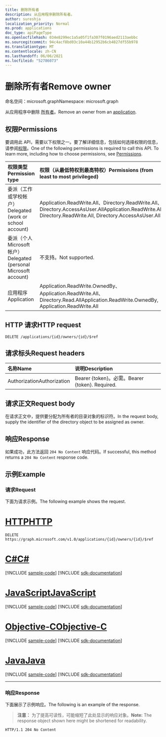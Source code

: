 ```yaml
---
title: 删除所有者
description: 从应用程序删除所有者。
author: sureshja
localization_priority: Normal
ms.prod: applications
doc_type: apiPageType
ms.openlocfilehash: 034e8299ec1a5a05f1fa307f0196aed2113aebbc
ms.sourcegitcommit: 94c4acf8bd03c10a44b12952b6cb4827df55b978
ms.translationtype: MT
ms.contentlocale: zh-CN
ms.lasthandoff: 06/06/2021
ms.locfileid: "52786073"
---
```

# <a name="remove-owner"></a><span data-ttu-id="85b18-103">删除所有者</span><span class="sxs-lookup"><span data-stu-id="85b18-103">Remove owner</span></span>

<span data-ttu-id="85b18-104">命名空间：microsoft.graph</span><span class="sxs-lookup"><span data-stu-id="85b18-104">Namespace: microsoft.graph</span></span>

<span data-ttu-id="85b18-105">从应用程序中删除 [所有者](../resources/application.md)。</span><span class="sxs-lookup"><span data-stu-id="85b18-105">Remove an owner from an [application](../resources/application.md).</span></span>

## <a name="permissions"></a><span data-ttu-id="85b18-106">权限</span><span class="sxs-lookup"><span data-stu-id="85b18-106">Permissions</span></span>
<span data-ttu-id="85b18-p101">要调用此 API，需要以下权限之一。要了解详细信息，包括如何选择权限的信息，请参阅[权限](/graph/permissions-reference)。</span><span class="sxs-lookup"><span data-stu-id="85b18-p101">One of the following permissions is required to call this API. To learn more, including how to choose permissions, see [Permissions](/graph/permissions-reference).</span></span>

|<span data-ttu-id="85b18-109">权限类型</span><span class="sxs-lookup"><span data-stu-id="85b18-109">Permission type</span></span>      | <span data-ttu-id="85b18-110">权限（从最低特权到最高特权）</span><span class="sxs-lookup"><span data-stu-id="85b18-110">Permissions (from least to most privileged)</span></span>              |
|:--------------------|:---------------------------------------------------------|
|<span data-ttu-id="85b18-111">委派（工作或学校帐户）</span><span class="sxs-lookup"><span data-stu-id="85b18-111">Delegated (work or school account)</span></span> | <span data-ttu-id="85b18-112">Application.ReadWrite.All、Directory.ReadWrite.All、Directory.AccessAsUser.All</span><span class="sxs-lookup"><span data-stu-id="85b18-112">Application.ReadWrite.All, Directory.ReadWrite.All, Directory.AccessAsUser.All</span></span>    |
|<span data-ttu-id="85b18-113">委派（个人 Microsoft 帐户）</span><span class="sxs-lookup"><span data-stu-id="85b18-113">Delegated (personal Microsoft account)</span></span> | <span data-ttu-id="85b18-114">不支持。</span><span class="sxs-lookup"><span data-stu-id="85b18-114">Not supported.</span></span>    |
|<span data-ttu-id="85b18-115">应用程序</span><span class="sxs-lookup"><span data-stu-id="85b18-115">Application</span></span> | <span data-ttu-id="85b18-116">Application.ReadWrite.OwnedBy、Application.ReadWrite.All、Directory.Read.All</span><span class="sxs-lookup"><span data-stu-id="85b18-116">Application.ReadWrite.OwnedBy, Application.ReadWrite.All</span></span> |

## <a name="http-request"></a><span data-ttu-id="85b18-117">HTTP 请求</span><span class="sxs-lookup"><span data-stu-id="85b18-117">HTTP request</span></span>
<!-- { "blockType": "ignored" } -->
```http
DELETE /applications/{id}/owners/{id}/$ref

```
## <a name="request-headers"></a><span data-ttu-id="85b18-118">请求标头</span><span class="sxs-lookup"><span data-stu-id="85b18-118">Request headers</span></span>
| <span data-ttu-id="85b18-119">名称</span><span class="sxs-lookup"><span data-stu-id="85b18-119">Name</span></span> | <span data-ttu-id="85b18-120">说明</span><span class="sxs-lookup"><span data-stu-id="85b18-120">Description</span></span>|
|:---- |:---------- |
| <span data-ttu-id="85b18-121">Authorization</span><span class="sxs-lookup"><span data-stu-id="85b18-121">Authorization</span></span> | <span data-ttu-id="85b18-p102">Bearer {token}。必需。</span><span class="sxs-lookup"><span data-stu-id="85b18-p102">Bearer {token}. Required.</span></span>  |

## <a name="request-body"></a><span data-ttu-id="85b18-124">请求正文</span><span class="sxs-lookup"><span data-stu-id="85b18-124">Request body</span></span>
<span data-ttu-id="85b18-125">在请求正文中，提供要分配为所有者的目录对象的标识符。</span><span class="sxs-lookup"><span data-stu-id="85b18-125">In the request body, supply the identifier of the directory object to be assigned as owner.</span></span>

## <a name="response"></a><span data-ttu-id="85b18-126">响应</span><span class="sxs-lookup"><span data-stu-id="85b18-126">Response</span></span>

<span data-ttu-id="85b18-127">如果成功，此方法返回 `204 No Content` 响应代码。</span><span class="sxs-lookup"><span data-stu-id="85b18-127">If successful, this method returns a `204 No Content` response code.</span></span>

## <a name="example"></a><span data-ttu-id="85b18-128">示例</span><span class="sxs-lookup"><span data-stu-id="85b18-128">Example</span></span>

### <a name="request"></a><span data-ttu-id="85b18-129">请求</span><span class="sxs-lookup"><span data-stu-id="85b18-129">Request</span></span>

<span data-ttu-id="85b18-130">下面为请求示例。</span><span class="sxs-lookup"><span data-stu-id="85b18-130">The following example shows the request.</span></span>

# <a name="http"></a>[<span data-ttu-id="85b18-131">HTTP</span><span class="sxs-lookup"><span data-stu-id="85b18-131">HTTP</span></span>](#tab/http)
<!-- {
  "blockType": "request",
  "name": "application_delete_owners"
}-->

```http
DELETE https://graph.microsoft.com/v1.0/applications/{id}/owners/{id}/$ref
```
# <a name="c"></a>[<span data-ttu-id="85b18-132">C#</span><span class="sxs-lookup"><span data-stu-id="85b18-132">C#</span></span>](#tab/csharp)
[!INCLUDE [sample-code](../includes/snippets/csharp/application-delete-owners-csharp-snippets.md)]
[!INCLUDE [sdk-documentation](../includes/snippets/snippets-sdk-documentation-link.md)]

# <a name="javascript"></a>[<span data-ttu-id="85b18-133">JavaScript</span><span class="sxs-lookup"><span data-stu-id="85b18-133">JavaScript</span></span>](#tab/javascript)
[!INCLUDE [sample-code](../includes/snippets/javascript/application-delete-owners-javascript-snippets.md)]
[!INCLUDE [sdk-documentation](../includes/snippets/snippets-sdk-documentation-link.md)]

# <a name="objective-c"></a>[<span data-ttu-id="85b18-134">Objective-C</span><span class="sxs-lookup"><span data-stu-id="85b18-134">Objective-C</span></span>](#tab/objc)
[!INCLUDE [sample-code](../includes/snippets/objc/application-delete-owners-objc-snippets.md)]
[!INCLUDE [sdk-documentation](../includes/snippets/snippets-sdk-documentation-link.md)]

# <a name="java"></a>[<span data-ttu-id="85b18-135">Java</span><span class="sxs-lookup"><span data-stu-id="85b18-135">Java</span></span>](#tab/java)
[!INCLUDE [sample-code](../includes/snippets/java/application-delete-owners-java-snippets.md)]
[!INCLUDE [sdk-documentation](../includes/snippets/snippets-sdk-documentation-link.md)]

---


### <a name="response"></a><span data-ttu-id="85b18-136">响应</span><span class="sxs-lookup"><span data-stu-id="85b18-136">Response</span></span>

<span data-ttu-id="85b18-137">下面展示了示例响应。</span><span class="sxs-lookup"><span data-stu-id="85b18-137">The following is an example of the response.</span></span>

><span data-ttu-id="85b18-138">**注意：** 为了提高可读性，可能缩短了此处显示的响应对象。</span><span class="sxs-lookup"><span data-stu-id="85b18-138">**Note:** The response object shown here might be shortened for readability.</span></span>

<!-- {
  "blockType": "response"
} -->
```http
HTTP/1.1 204 No Content
```

<!-- uuid: 8fcb5dbc-d5aa-4681-8e31-b001d5168d79
2015-10-25 14:57:30 UTC -->
<!--
{
  "type": "#page.annotation",
  "description": "Remove owner",
  "keywords": "",
  "section": "documentation",
  "tocPath": "",
  "suppressions": [
  ]
}
-->

